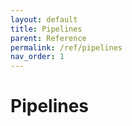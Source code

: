 ```yaml
---
layout: default
title: Pipelines
parent: Reference
permalink: /ref/pipelines
nav_order: 1
---
```


# Pipelines
